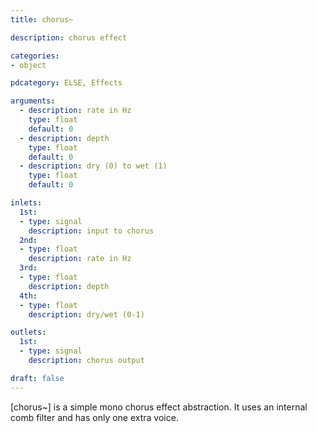 ```yaml
---
title: chorus~

description: chorus effect

categories:
- object

pdcategory: ELSE, Effects

arguments:
  - description: rate in Hz
    type: float
    default: 0
  - description: depth
    type: float
    default: 0 
  - description: dry (0) to wet (1)
    type: float
    default: 0

inlets:
  1st:
  - type: signal
    description: input to chorus
  2nd:
  - type: float
    description: rate in Hz
  3rd:
  - type: float
    description: depth
  4th:
  - type: float
    description: dry/wet (0-1)

outlets:
  1st:
  - type: signal
    description: chorus output

draft: false
---
```


[chorus~] is a simple mono chorus effect abstraction. It uses an internal comb filter and has only one extra voice.
